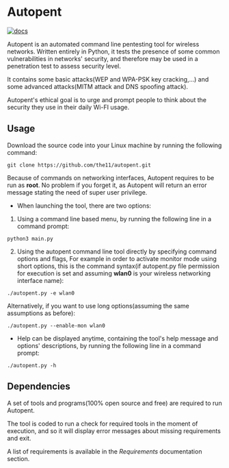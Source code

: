 # Autopent

[![docs](https://readthedocs.org/projects/autopent/badge/?version=latest)](http://autopent.readthedocs.io/en/latest/?badge=latest)

Autopent is an automated command line pentesting tool for wireless networks. Written entirely in Python, it tests the presence of some common vulnerabilities in networks' security, and therefore may be used in a penetration test to assess security level.

It contains some basic attacks(WEP and WPA-PSK key cracking,...) and some advanced attacks(MITM attack and DNS spoofing attack).

Autopent's ethical goal is to urge and prompt people to think about the security they use in their daily Wi-FI usage.  
  
## Usage

Download the source code into your Linux machine by running the following command:
```
git clone https://github.com/the11/autopent.git 
```

Because of commands on networking interfaces, Autopent requires to be run as **root**. No problem if you forget it, as Autopent will return an error message stating the need of super user privilege. 

* When launching the tool, there are two options:

1. Using a command line based menu, by running the following line in a command prompt:
```
python3 main.py
```

2. Using the autopent command line tool directly by specifying command options and flags,
For example in order to activate monitor mode using short options, this is the command syntax(if autopent.py file permission for execution is set and assuming **wlan0** is your wireless networking interface name):
```
./autopent.py -e wlan0
```
Alternatively, if you want to use long options(assuming the same assumptions as before):
```
./autopent.py --enable-mon wlan0
```

* Help can be displayed anytime, containing the tool's help message and options' descriptions, by running the following line in a command prompt:
```
./autopent.py -h
```

## Dependencies

A set of tools and programs(100% open source and free) are required to run Autopent. 

The tool is coded to run a check for required tools in the moment of execution, and so it will display error messages about missing requirements and exit.

A list of requirements is available in the *Requirements* documentation section.

